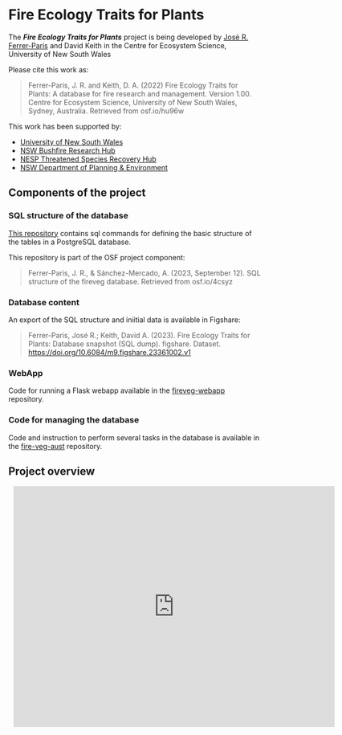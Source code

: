 # Fire Ecology Traits for Plants

The ***Fire Ecology Traits for Plants*** project is being developed by  [José R. Ferrer-Paris](https://github.com/jrfep) and David Keith in the Centre for Ecosystem Science, University of New South Wales

Please cite this work as:

> Ferrer-Paris, J. R. and Keith, D. A. (2022) Fire Ecology Traits for Plants: A database for fire research and management. Version 1.00. Centre for Ecosystem Science, University of New South Wales, Sydney, Australia. Retrieved from osf.io/hu96w


This work has been supported by:

- [University of New South Wales](https://www.unsw.edu.au/)
- [NSW Bushfire Research Hub](https://www.bushfirehub.org/)
- [NESP Threatened Species Recovery Hub](https://www.nespthreatenedspecies.edu.au/)
- [NSW Department of Planning & Environment](https://www.planning.nsw.gov.au/)

## Components of the project

### SQL structure of the database

[This repository](https://github.com/ces-unsw-edu-au/fireveg-db) contains sql commands for defining the basic structure of the tables in a PostgreSQL database.

This repository is part of the OSF project component:

> Ferrer-Paris, J. R., & Sánchez-Mercado, A. (2023, September 12). SQL structure of the fireveg database. Retrieved from osf.io/4csyz


### Database content

An export of the SQL structure and iniitial data is available in Figshare:

> Ferrer-Paris, José R.; Keith, David A. (2023). Fire Ecology Traits for Plants: Database snapshot (SQL dump). figshare. Dataset. https://doi.org/10.6084/m9.figshare.23361002.v1

### WebApp

Code for running a Flask webapp available in the [fireveg-webapp](https://github.com/ces-unsw-edu-au/fireveg-webapp) repository.

### Code for managing the database

Code and instruction to perform several tasks in the database is available in the [fire-veg-aust](https://github.com/ces-unsw-edu-au/fire-veg-aust) repository.

## Project overview

<div style="width: 640px; height: 480px; margin: 10px; position: relative;"><iframe allowfullscreen frameborder="0" style="width:640px; height:480px" src="https://lucid.app/documents/embedded/61d9bcce-07fd-464f-84c0-378bdf2b8bd6" id="VjGXxFiU-FXe"></iframe></div>